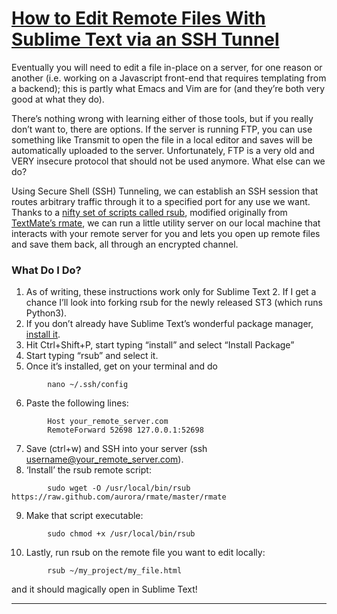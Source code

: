 # [How to Edit Remote Files With Sublime Text via an SSH Tunnel](http://log.liminastudio.com/writing/tutorials/sublime-tunnel-of-love-how-to-edit-remote-files-with-sublime-text-via-an-ssh-tunnel)


Eventually you will need to edit a file in-place on a server, for one reason or another (i.e. working on a Javascript front-end that requires templating from a backend); this is partly what Emacs and Vim are for (and they’re both very good at what they do).

There’s nothing wrong with learning either of those tools, but if you really don’t want to, there are options. If the server is running FTP, you can use something like Transmit to open the file in a local editor and saves will be automatically uploaded to the server. Unfortunately, FTP is a very old and VERY insecure protocol that should not be used anymore. What else can we do?

Using Secure Shell (SSH) Tunneling, we can establish an SSH session that routes arbitrary traffic through it to a specified port for any use we want. Thanks to a [nifty set of scripts called rsub](https://github.com/Drarok/rsub), modified originally from [TextMate’s rmate](http://erniemiller.org/2011/12/12/textmate-2-rmate-awesome/), we can run a little utility server on our local machine that interacts with your remote server for you and lets you open up remote files and save them back, all through an encrypted channel.

### What Do I Do?

  1. As of writing, these instructions work only for Sublime Text 2. If I get a chance I’ll look into forking rsub for the newly released ST3 (which runs Python3).
  2. If you don’t already have Sublime Text’s wonderful package manager, [install it](http://wbond.net/sublime_packages/package_control/installation).
  3. Hit Ctrl+Shift+P, start typing “install” and select “Install Package”
  4. Start typing “rsub” and select it.
  5. Once it’s installed, get on your terminal and do

```
        nano ~/.ssh/config
```

  6. Paste the following lines:
```
        Host your_remote_server.com
        RemoteForward 52698 127.0.0.1:52698
```
  7. Save (ctrl+w) and SSH into your server (ssh username@your_remote_server.com).
  8. ‘Install’ the rsub remote script:
```
        sudo wget -O /usr/local/bin/rsub https://raw.github.com/aurora/rmate/master/rmate
```

  9. Make that script executable:

```
        sudo chmod +x /usr/local/bin/rsub
```

  10. Lastly, run rsub on the remote file you want to edit locally:

```
        rsub ~/my_project/my_file.html
```

and it should magically open in Sublime Text!




---

